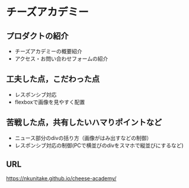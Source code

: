 # チーズアカデミー

## プロダクトの紹介

- チーズアカデミーの概要紹介
- アクセス・お問い合わせフォームの紹介

## 工夫した点，こだわった点

- レスポンシブ対応
- flexboxで画像を見やすく配置

## 苦戦した点，共有したいハマりポイントなど

- ニュース部分のdivの括り方（画像がはみ出すなどの制御）
- レスポンシブ対応の制御(PCで横並びのdivをスマホで縦並びにするなど)

## URL
https://nkunitake.github.io/cheese-academy/
